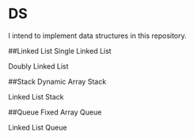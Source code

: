 # DS

I intend to implement data structures in this repository.

##Linked List
Single Linked List

Doubly Linked List

##Stack
Dynamic Array Stack

Linked List Stack

##Queue
Fixed Array Queue

Linked List Queue
